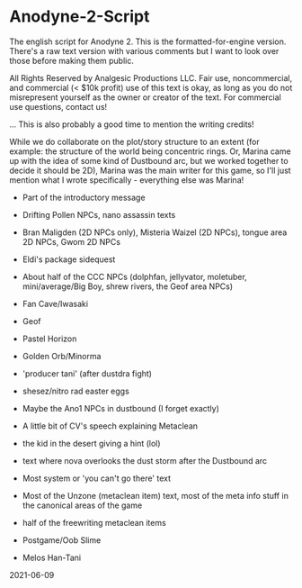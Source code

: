 # Anodyne-2-Script

The english script for Anodyne 2.
This is the formatted-for-engine version. There's a raw text version with various comments but I want to look over those before making them public.

All Rights Reserved by Analgesic Productions LLC. Fair use, noncommercial, and commercial (< $10k profit) use of this text is okay, as long as you do not misrepresent yourself as the owner or creator of the text. For commercial use questions, contact us!

... This is also probably a good time to mention the writing credits!

While we do collaborate on the plot/story structure to an extent (for example: the structure of the world being concentric rings. Or, Marina came up with the idea of some kind of Dustbound arc, but we worked together to decide it should be 2D), Marina was the main writer for this game, so I'll just mention what I wrote specifically - everything else was Marina!

- Part of the introductory message
- Drifting Pollen NPCs, nano assassin texts
- Bran Maligden (2D NPCs only), Misteria Waizel (2D NPCs), tongue area 2D NPCs, Gwom 2D NPCs
- Eldi's package sidequest
- About half of the CCC NPCs (dolphfan, jellyvator, moletuber, mini/average/Big Boy, shrew rivers, the Geof area NPCs)
- Fan Cave/Iwasaki
- Geof
- Pastel Horizon
- Golden Orb/Minorma
- 'producer tani' (after dustdra fight)
- shesez/nitro rad easter eggs
- Maybe the Ano1 NPCs in dustbound (I forget exactly)
- A little bit of CV's speech explaining Metaclean
- the kid in the desert giving a hint (lol)
- text where nova overlooks the dust storm after the Dustbound arc
- Most system or 'you can't go there' text
- Most of the Unzone (metaclean item) text, most of the meta info stuff in the canonical areas of the game
- half of the freewriting metaclean items
- Postgame/Oob Slime

- Melos Han-Tani

2021-06-09
